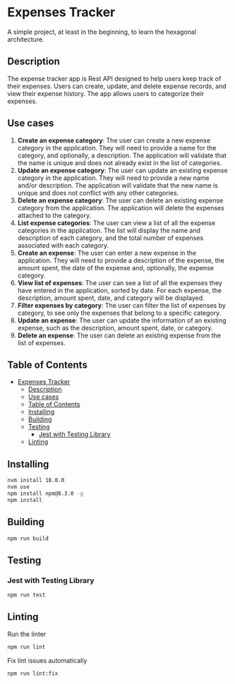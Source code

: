 # Expenses Tracker
A simple project, at least in the beginning, to learn the hexagonal architecture.


## Description
The expense tracker app is Rest API designed to help users keep track of their expenses. Users can create, update, and delete expense records, and view their expense history. The app allows users to categorize their expenses.


## Use cases
1. **Create an expense category**:   The user can create a new expense category in the application. They will need to provide a name for the category, and optionally, a description. The application will validate that the name is unique and does not already exist in the list of categories.
2. **Update an expense category**:   The user can update an existing expense category in the application. They will need to provide a new name and/or description. The application will validate that the new name is unique and does not conflict with any other categories.
3. **Delete an expense category**:   The user can delete an existing expense category from the application. The application will delete the expenses attached to the category.
4.  **List expense categories**:   The user can view a list of all the expense categories in the application. The list will display the name and description of each category, and the total number of expenses associated with each category.
5. **Create an expense**:   The user can enter a new expense in the application. They will need to provide a description of the expense, the amount spent, the date of the expense and, optionally, the expense category.
6. **View list of expenses**:   The user can see a list of all the expenses they have entered in the application, sorted by date. For each expense, the description, amount spent, date, and category will be displayed.
7. **Filter expenses by category**:   The user can filter the list of expenses by category, to see only the expenses that belong to a specific category.
8. **Update an expense**:   The user can update the information of an existing expense, such as the description, amount spent, date, or category.
9. **Delete an expense**:   The user can delete an existing expense from the list of expenses.

## Table of Contents

- [Expenses Tracker](#expenses-tracker)
  - [Description](#description)
  - [Use cases](#use-cases)
  - [Table of Contents](#table-of-contents)
  - [Installing](#installing)
  - [Building](#building)
  - [Testing](#testing)
    - [Jest with Testing Library](#jest-with-testing-library)
  - [Linting](#linting)

## Installing

```bash
nvm install 18.0.0
nvm use
npm install npm@8.3.0 -g
npm install
```

## Building

```bash
npm run build
```

## Testing

### Jest with Testing Library

```bash
npm run test
```

## Linting

Run the linter

```bash
npm run lint
```

Fix lint issues automatically

```bash
npm run lint:fix
```
